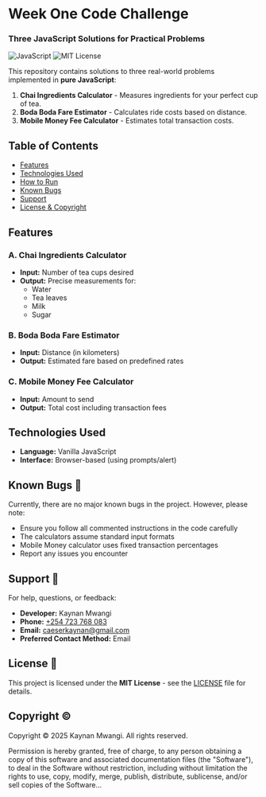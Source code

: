 # Week One Code Challenge
### Three JavaScript Solutions for Practical Problems

![JavaScript](https://img.shields.io/badge/JavaScript-100%25-yellow)
![MIT License](https://img.shields.io/badge/License-MIT-green)

This repository contains solutions to three real-world problems implemented in **pure JavaScript**:
1. **Chai Ingredients Calculator** - Measures ingredients for your perfect cup of tea.
2. **Boda Boda Fare Estimator** - Calculates ride costs based on distance.
3. **Mobile Money Fee Calculator** - Estimates total transaction costs.

## Table of Contents
- [Features](#features)
- [Technologies Used](#technologies-used)
- [How to Run](#how-to-run)
- [Known Bugs](#known-bugs)
- [Support](#support)
- [License & Copyright](#license--copyright)

## Features

### A. Chai Ingredients Calculator
- **Input:** Number of tea cups desired
- **Output:** Precise measurements for:
  - Water
  - Tea leaves
  - Milk
  - Sugar

### B. Boda Boda Fare Estimator
- **Input:** Distance (in kilometers)
- **Output:** Estimated fare based on predefined rates

### C. Mobile Money Fee Calculator
- **Input:** Amount to send
- **Output:** Total cost including transaction fees

## Technologies Used
- **Language:** Vanilla JavaScript
- **Interface:** Browser-based (using prompts/alert)

## Known Bugs 🐛

Currently, there are no major known bugs in the project. However, please note:

- Ensure you follow all commented instructions in the code carefully
- The calculators assume standard input formats
- Mobile Money calculator uses fixed transaction percentages
- Report any issues you encounter

## Support 💬

For help, questions, or feedback:

- **Developer:** Kaynan Mwangi
- **Phone:** [+254 723 768 083](tel:+254723768083)
- **Email:** [caeserkaynan@gmail.com](mailto:caeserkaynan@gmail.com)
- **Preferred Contact Method:** Email

## License 📜

This project is licensed under the **MIT License** - see the [LICENSE](LICENSE) file for details.


## Copyright ©
Copyright © 2025 Kaynan Mwangi. All rights reserved.

Permission is hereby granted, free of charge, to any person obtaining a copy
of this software and associated documentation files (the "Software"), to deal
in the Software without restriction, including without limitation the rights
to use, copy, modify, merge, publish, distribute, sublicense, and/or sell
copies of the Software...